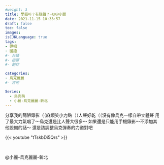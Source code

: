 ```yaml
---
#weight: 3
title: 學貓叫？有點甜？-UK@小麗
date: 2021-11-15 10:33:57
draft: false
toc: false
images:
isCJKLanguage: true
tags:
- 彈唱
- 國語
#- 台語
#- 指彈
#- 創作

categories:
- 烏克麗麗
#- 吉他

Series:
  - 烏克萌
  - 小麗-烏克麗麗-新北
---
```


分享我的簡陋錄影（（麻煩笑小力點（（人聲好乾（（沒有像烏克一樣自帶立體聲
用了最大力氣唱了～烏克還是比人聲大很多～
如果還是只能用手機錄影～不添加其他設備的話～
還是該調整烏克彈奏的力道對吧

{{< youtube "tTskbDi5Qrs" >}}

&nbsp;


@小麗-烏克麗麗-新北
